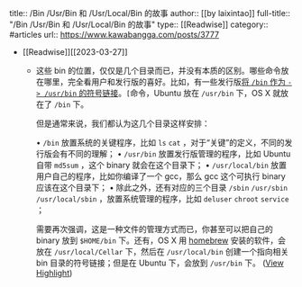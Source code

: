 title:: /Bin /Usr/Bin 和 /Usr/Local/Bin 的故事
author:: [[by laixintao]]
full-title:: "/Bin /Usr/Bin 和 /Usr/Local/Bin 的故事"
type:: [[Readwise]]
category:: #articles
url:: https://www.kawabangga.com/posts/3777

- [[Readwise]][[2023-03-27]]
	- 这些 bin 的位置，仅仅是几个目录而已，并没有本质的区别。哪些命令放在哪里，完全看用户和发行版的喜好。比如，有一些发行版[将 `/bin` 作为 `-> /usr/bin` 的符号链接](https://www.freedesktop.org/wiki/Software/systemd/TheCaseForTheUsrMerge/)。`[`命令，Ubuntu 放在 `/usr/bin` 下，OS X 就放在了 `/bin` 下。
	  
	  但是通常来说，我们都认为这几个目录这样安排：
	  
	  •   `/bin` 放置系统的关键程序，比如 `ls` `cat` ，对于“关键”的定义，不同的发行版会有不同的理解；
	  •   `/usr/bin` 放置发行版管理的程序，比如 Ubuntu 自带 `md5sum` ，这个 binary 就会在这个目录下；
	  •   `/usr/local/bin` 放置用户自己的程序，比如你编译了一个 gcc，那么 gcc 这个可执行 binary 应该在这个目录下；
	  •   除此之外，还有对应的三个目录 `/sbin` `/usr/sbin` `/usr/local/sbin` ，放置系统管理的程序，比如 `deluser` `chroot` `service` ；
	  
	  需要再次强调，这是一种文件的管理方式而已，你甚至可以把自己的 binary 放到 `$HOME/bin` 下。还有，OS X 用 [homebrew](https://brew.sh/) 安装的软件，会放在 `/usr/local/Cellar` 下，然后在 `/usr/local/bin` 创建一个指向相关 bin 目录的符号链接；但是在 Ubuntu 下，会放到 `/usr/bin` 下。 ([View Highlight](https://read.readwise.io/read/01gwgs0w2n38hpr8cvxhxwgm88))
